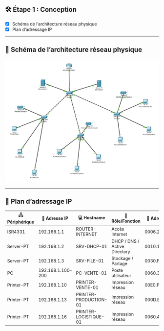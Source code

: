 ## 🛠️ Étape 1 : Conception

- [x] Schéma de l’architecture réseau physique  
- [x] Plan d’adressage IP  

---

## 📡 Schéma de l’architecture réseau physique

![Architecture réseau Batchzzard](Images/Batchzzard_Architecture.png)

---

## 🧩 Plan d’adressage IP

| 🖧 Périphérique          | 📡 Adresse IP        | 💻 Hostname              | 🎯 Rôle/Fonction                 | 🔗 Adresse MAC      | 📍 Emplacement          |
|--------------------------|----------------------|---------------------------|----------------------------------|----------------------|--------------------------|
| ISR4331                  | 192.168.1.1          | ROUTER-INTERNET           | Accès Internet                   | 0006.2A91.E201       | Local Technique          |
| Server-PT                | 192.168.1.2          | SRV-DHCP-01               | DHCP / DNS / Active Directory    | 0010.1161.927C       | Local Technique          |
| Server-PT                | 192.168.1.3          | SRV-FILE-01               | Stockage / Partage               | 0030.F22A.B524       | Local Technique          |
| PC                       | 192.168.1.100–200    | PC-VENTE-01               | Poste utilisateur                | 0060.3E57.5C65       | Bureau des ventes        |
| Printer-PT               | 192.168.1.10         | PRINTER-VENTE-01          | Impression réseau                | 00E0.F737.48D9       | Bureau des ventes        |
| Printer-PT               | 192.168.1.13         | PRINTER-PRODUCTION-01     | Impression réseau                | 000D.BDD2.5974       | Bureau de production     |
| Printer-PT               | 192.168.1.16         | PRINTER-LOGISTIQUE-01     | Impression réseau                | 0060.4704.7550       | Bureau de la logistique  |

